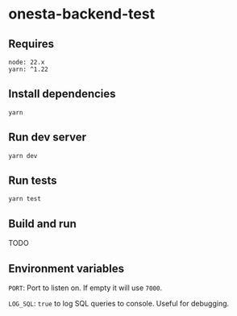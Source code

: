 # onesta-backend-test

## Requires

```
node: 22.x
yarn: ^1.22
```

## Install dependencies

```
yarn
```

## Run dev server

```
yarn dev
```

## Run tests

```
yarn test
```

## Build and run

TODO

## Environment variables

`PORT`: Port to listen on. If empty it will use `7000`.

`LOG_SQL`: `true` to log SQL queries to console. Useful for debugging.
